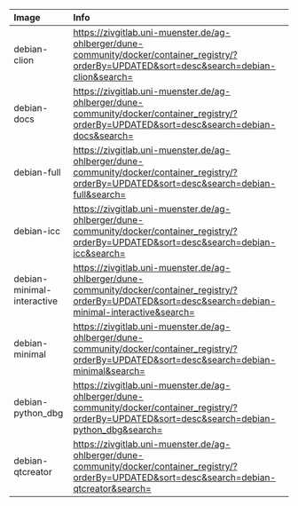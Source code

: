 | Image  | Info |
| :----- | :--- |
| debian-clion | https://zivgitlab.uni-muenster.de/ag-ohlberger/dune-community/docker/container_registry/?orderBy=UPDATED&sort=desc&search=debian-clion&search= |
| debian-docs | https://zivgitlab.uni-muenster.de/ag-ohlberger/dune-community/docker/container_registry/?orderBy=UPDATED&sort=desc&search=debian-docs&search= |
| debian-full | https://zivgitlab.uni-muenster.de/ag-ohlberger/dune-community/docker/container_registry/?orderBy=UPDATED&sort=desc&search=debian-full&search= |
| debian-icc | https://zivgitlab.uni-muenster.de/ag-ohlberger/dune-community/docker/container_registry/?orderBy=UPDATED&sort=desc&search=debian-icc&search= |
| debian-minimal-interactive | https://zivgitlab.uni-muenster.de/ag-ohlberger/dune-community/docker/container_registry/?orderBy=UPDATED&sort=desc&search=debian-minimal-interactive&search= |
| debian-minimal | https://zivgitlab.uni-muenster.de/ag-ohlberger/dune-community/docker/container_registry/?orderBy=UPDATED&sort=desc&search=debian-minimal&search= |
| debian-python_dbg | https://zivgitlab.uni-muenster.de/ag-ohlberger/dune-community/docker/container_registry/?orderBy=UPDATED&sort=desc&search=debian-python_dbg&search= |
| debian-qtcreator | https://zivgitlab.uni-muenster.de/ag-ohlberger/dune-community/docker/container_registry/?orderBy=UPDATED&sort=desc&search=debian-qtcreator&search= |

